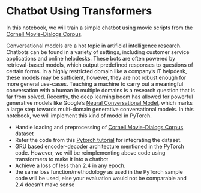 # Chatbot Using Transformers

In this notebook, we will train a simple chatbot using movie
scripts from the [Cornell Movie-Dialogs
Corpus](https://www.cs.cornell.edu/~cristian/Cornell_Movie-Dialogs_Corpus.html).

Conversational models are a hot topic in artificial intelligence
research. Chatbots can be found in a variety of settings, including
customer service applications and online helpdesks. These bots are often
powered by retrieval-based models, which output predefined responses to
questions of certain forms. In a highly restricted domain like a
company’s IT helpdesk, these models may be sufficient, however, they are
not robust enough for more general use-cases. Teaching a machine to
carry out a meaningful conversation with a human in multiple domains is
a research question that is far from solved. Recently, the deep learning
boom has allowed for powerful generative models like Google’s [Neural
Conversational Model](https://arxiv.org/abs/1506.05869), which marks
a large step towards multi-domain generative conversational models. In
this notebook, we will implement this kind of model in PyTorch.



- Handle loading and preprocessing of [Cornell Movie-Dialogs Corpus](https://www.cs.cornell.edu/~cristian/Cornell_Movie-Dialogs_Corpus.html) dataset
- Refer the code from this [Pytorch tutorial](https://pytorch.org/tutorials/beginner/chatbot_tutorial.html) for integrating the dataset. 
- GRU based encoder-decoder architecture mentioned in the PyTorch code. However, we will be reimplementing above code using transformers to make it into a chatbot
- Achieve a loss of less than 2.4 in any epoch.  
- the same loss function/methodology as used in the PyTorch sample code will be used, else your evaluation would not be comparable and 2.4 doesn't make sense 



